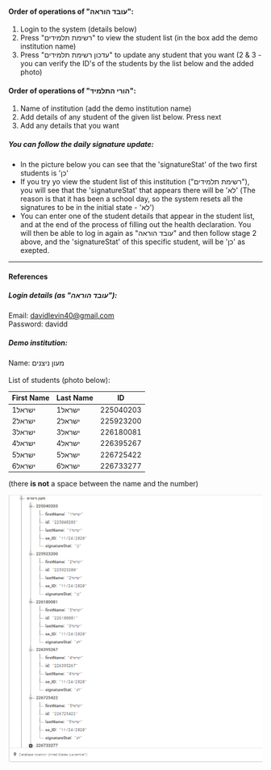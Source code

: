 #### Order of operations of "עובד הוראה":
 1. Login to the system (details below)
 2. Press "רשימת תלמידים" to view the student list (in the box add the demo institution name)
 3. Press "עדכון רשימת תלמידים" to update any student that you want
 (2 & 3 - you can verify the ID's of the students by the list below and the added photo)
 
#### Order of operations of "הורי התלמיד":
 1. Name of institution (add the demo institution name)
 2. Add details of any student of the given list below. Press next
 3. Add any details that you want
 
##### You can follow the daily signature update:
  - In the picture below you can see that the 'signatureStat' of the two first students is 'כן'
  - If you try yo view the student list of this institution ("רשימת תלמידים"), you will see that the 'signatureStat' that appears there will be 'לא'
    (The reason is that it has been a school day, so the system resets all the signatures to be in the initial state - 'לא')
  - You can enter one of the student details that appear in the student list, and at the end of the process of filling out the health declaration.
  You will then be able to log in again as "עובד הוראה" and then follow stage 2 above, and the 'signatureStat' of this specific student, will be 'כן' as exepted.
____________________________________________
#### References
##### Login details (as "עובד הוראה"): <br />
  Email: davidlevin40@gmail.com<br />
  Password: davidd

##### Demo institution: <br /> 
  Name: מעון ניצנים <br /> <br />
  List of students (photo below): <br />
 
| First Name  | Last Name | ID |
| ------------- | ------------- | ------------- |
| ישראל1  | ישראל1  | 225040203 |
| ישראל2  | ישראל2  | 225923200 |
| ישראל3  | ישראל3  | 226180081 |
| ישראל4  | ישראל4  | 226395267 |
| ישראל5  | ישראל5  | 226725422 |
| ישראל6  | ישראל6  | 226733277 |

(there **is not** a space between the name and the number)


![](participants.png)

